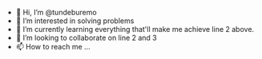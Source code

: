 - 👋 Hi, I’m @tundeburemo
- 👀 I’m interested in solving problems
- 🌱 I’m currently learning everything that'll make me achieve line 2 above.
- 💞️ I’m looking to collaborate on line 2 and 3
- 📫 How to reach me ...

<!---
tundeburemo/tundeburemo is a ✨ special ✨ repository because its `README.md` (this file) appears on your GitHub profile.
You can click the Preview link to take a look at your changes.
--->
